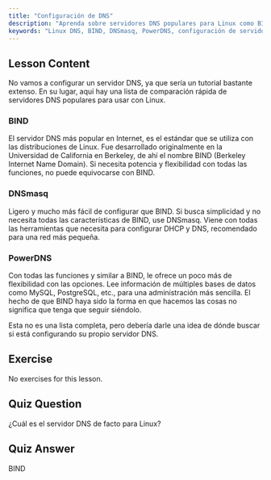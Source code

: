 ```yaml
---
title: "Configuración de DNS"
description: "Aprenda sobre servidores DNS populares para Linux como BIND, DNSmasq y PowerDNS. Descubra el mejor servidor DNS para la configuración de su red con esta guía para principiantes."
keywords: "Linux DNS, BIND, DNSmasq, PowerDNS, configuración de servidor DNS, redes Linux, tutorial DNS, principiante"
---
```


## Lesson Content

No vamos a configurar un servidor DNS, ya que sería un tutorial bastante extenso. En su lugar, aquí hay una lista de comparación rápida de servidores DNS populares para usar con Linux.

### BIND

El servidor DNS más popular en Internet, es el estándar que se utiliza con las distribuciones de Linux. Fue desarrollado originalmente en la Universidad de California en Berkeley, de ahí el nombre BIND (Berkeley Internet Name Domain). Si necesita potencia y flexibilidad con todas las funciones, no puede equivocarse con BIND.

### DNSmasq

Ligero y mucho más fácil de configurar que BIND. Si busca simplicidad y no necesita todas las características de BIND, use DNSmasq. Viene con todas las herramientas que necesita para configurar DHCP y DNS, recomendado para una red más pequeña.

### PowerDNS

Con todas las funciones y similar a BIND, le ofrece un poco más de flexibilidad con las opciones. Lee información de múltiples bases de datos como MySQL, PostgreSQL, etc., para una administración más sencilla. El hecho de que BIND haya sido la forma en que hacemos las cosas no significa que tenga que seguir siéndolo.

Esta no es una lista completa, pero debería darle una idea de dónde buscar si está configurando su propio servidor DNS.

## Exercise

No exercises for this lesson.

## Quiz Question

¿Cuál es el servidor DNS de facto para Linux?

## Quiz Answer

BIND
